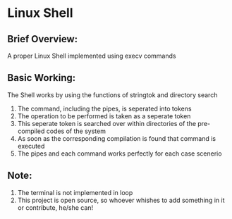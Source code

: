 # Linux Shell

## Brief Overview:
A proper Linux Shell implemented using execv commands

## Basic Working:
The Shell works by using the functions of stringtok and directory search
1. The command, including the pipes, is seperated into tokens
2. The operation to be performed is taken as a seperate token
3. This seperate token is searched over within directories of the pre-compiled codes of the system
4. As soon as the corresponding compilation is found that command is executed
5. The pipes and each command works perfectly for each case scenerio

## Note:
1. The terminal is not implemented in loop
2. This project is open source, so whoever whishes to add something in it or contribute, he/she can!


